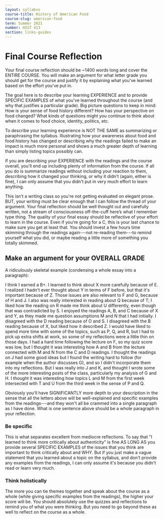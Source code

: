 ```yaml
---
layout: syllabus
course-title: History of American Food
course-slug: american-food
term: Summer 2021
number: HIST 413
section: links-guides
---
```



# Final Course Reflection
Your final course reflection should be ~1400 words long and cover the ENTIRE COURSE. You will make an argument for what letter grade you should get for the course and justify it by explaining what you've learned based on the effort you've put in.

The goal here is to describe your learning EXPERIENCE and to provide SPECIFIC EXAMPLES of what you've learned throughout the course (and why that justifies a particular grade). Big picture questions to keep in mind: How is your sense of food history different? How has your perspective on food changed?  What kinds of questions might you continue to think about when it comes to food choice, identity, politics, etc.

To describe your learning experience is NOT THE SAME as summarizing or paraphrasing the syllabus. Illustrating how your awareness about food and food history has changed or describing why the readings failed to make an impact is much more personal and shows a much greater depth of learning than simply listing topics possibly can.

If you are describing your EXPERIENCE with the readings and the course overall, you'll end up including plenty of information from the course. If all you do is summarize readings without including your reaction to them, describing how it changed your thinking, or why it didn't (again, either is fine), I can only assume that you didn't put in very much effort to learn anything.

This isn't a writing class so you're not getting evaluated on elegant prose. BUT, your writing must be clear enough that I can follow the thread of your argument. Your final reflection should be well thought out and carefully written, not a stream of consciousness off-the-cuff here’s what I remember type thing. The quality of your final essay should be reflective of your effort to learn in the course. Even if you’re going for a C, this is your last chance to make sure you get at least that. You should invest a few hours time skimming through the readings again---not re-reading them---to remind yourself what you did, or maybe reading a little more of something you totally skimmed.



## Make an argument for your OVERALL GRADE
 A ridiculously skeletal example (condensing a whole essay into a paragraph):

I think I earned a B+. I learned to think about X more carefully because of E. I realized I hadn't ever thought about Y in terms of F before, but that it's important because of Z. Those issues are also relevant to F and G, because of H and J. I also was really interested in reading about Q because of T; I liked how the reading on R made me think about U differently, even though that was contradicted by S. I enjoyed the readings A, B, and C because of X and Y, as they made me question assumptions M and N that I had initially. I disagreed with the D reading because of O and S. I disagreed with the B reading because of X, but liked how it described Z. I would have liked to spend more time with some of the topics, such as P, Q, and R, but I had to pick up extra shifts at work, so some of my reflections were a little thin on those days. I had a hard time following the lecture on F, so my quiz score was low, but I thought it was interesting how A and B from the lecture connected with M and N from the C and D readings. I thought the readings on J had some good ideas but I found the writing hard to follow (for example when the author discusses G), and so I didn't incorporate them into my reflections. But I was really into J and K, and thought I wrote some of the more interesting posts of the class, particularly my analysis of G and H. I thought it was interesting how topics L and M from the first week intersected with T and U from the third week in the sense of P and Q.

Obviously you'll have SIGNIFICANTLY more depth to your description in the sense that all the letters above will be well-explained and specific examples from the readings---and they won't all be crammed into a single paragraph as I have done. What is one sentence above should be a whole paragraph in your reflection.


### Be specific
This is what separates excellent from mediocre reflections. To say that "I learned to think more critically about authenticity" is fine AS LONG AS you provide several SPECIFIC EXAMPLES of the issues that you think are important to think critically about and WHY. But if you just make a vague statement that you learned about a topic on the syllabus, and don't provide any examples from the readings, I can only assume it's because you didn't read or learn very much.

### Think holistically
The more you can tie themes together and speak about the course as a whole (while giving specific examples from the readings), the higher your score will be. You should absolutely use the quizzes and reflections to remind you of what you were thinking. But you need to go beyond these as well to reflect on the course as a whole.
